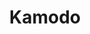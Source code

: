 ---
description: Open-source python resource for model data access
point_of_contact: Katherine Garcia-Sage
shortname: kamodo
timestamp: Mon, 14 Feb 2022 17:29:48 GMT
title: Kamodo
type: access tool
uuid: 52b2afad-ecf9-4084-aa8a-92e6d241718c
website_link: https://github.com/nasa/Kamodo
---